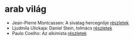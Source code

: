 # arab világ

- Jean-Pierre Montcassen: A sivatag hercegnője [részletek](_details/Jean-Pierre%20Montcassen.md#id_627)
- Ljudmila Ulickaja: Daniel Stein, tolmács [részletek](_details/Ljudmila%20Ulickaja.md#id_1285)
- Paulo Coelho: Az alkimista [részletek](_details/Paulo%20Coelho.md#id_261)